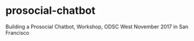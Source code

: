 # prosocial-chatbot
Building a Prosocial Chatbot, Workshop, ODSC West November 2017 in San Francisco
